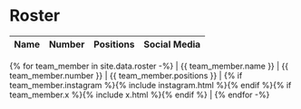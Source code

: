 # Roster

| Name         | Number       | Positions    | Social Media |
| ---          | ---          | ---          | ---          |
{% for team_member in site.data.roster -%}
| {{ team_member.name }} | {{ team_member.number }} | {{ team_member.positions }} | {% if team_member.instagram %}{% include instagram.html %}{% endif %}{% if team_member.x %}{% include x.html %}{% endif %} |
{% endfor -%}
